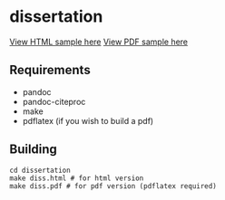 dissertation
============

[View HTML sample here](http://spanners.github.io/dissertation)
[View PDF sample here](http://spanners.github.io/dissertation/diss.pdf)

## Requirements

* pandoc
* pandoc-citeproc
* make
* pdflatex (if you wish to build a pdf)

## Building

	cd dissertation
	make diss.html # for html version
	make diss.pdf # for pdf version (pdflatex required)
